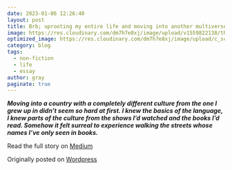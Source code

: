 ```yaml
---
date: 2023-01-06 12:26:40
layout: post
title: Brb; uprooting my entire life and moving into another multiverse
image: https://res.cloudinary.com/dm7h7e8xj/image/upload/v1559822138/theme9_v273a9.jpg
optimized_image: https://res.cloudinary.com/dm7h7e8xj/image/upload/c_scale,w_380/v1559822138/theme9_v273a9.jpg
category: blog
tags:
  - non-fiction
  - life
  - essay
author: gray
paginate: true
---
```



***Moving into a country with a completely different culture from the one I grew up in didn’t seem so hard at first. I knew the basics of the language, I knew parts of the culture from the shows I’d watched and the books I’d read. Somehow it felt surreal to experience walking the streets whose names I’ve only seen in books.***


Read the full story on <a href="https://todorokis.medium.com/brb-uprooting-my-entire-life-and-moving-into-another-multiverse-bb5e72a56e08">Medium</a>

Originally posted on <a href="https://grayinfilm.com/2023/01/06/brb-uprooting-my-entire-life-and-moving-into-another-multiverse/">Wordpress</a>